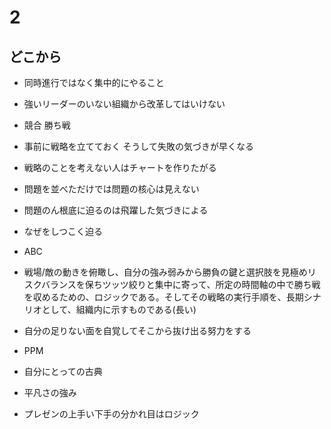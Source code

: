 # 2
## どこから

- 同時進行ではなく集中的にやること
- 強いリーダーのいない組織から改革してはいけない

- 競合 勝ち戦
- 事前に戦略を立てておく そうして失敗の気づきが早くなる
- 戦略のことを考えない人はチャートを作りたがる
- 問題を並べただけでは問題の核心は見えない
- 問題のん根底に迫るのは飛躍した気づきによる
- なぜをしつこく迫る

- ABC

- 戦場/敵の動きを俯瞰し、自分の強み弱みから勝負の鍵と選択肢を見極めリスクバランスを保ちツッツ絞りと集中に寄って、所定の時間軸の中で勝ち戦を収めるための、ロジックである。そしてその戦略の実行手順を、長期シナリオとして、組織内に示すものである(長い)
- 自分の足りない面を自覚してそこから抜け出る努力をする
- PPM
- 自分にとっての古典
- 平凡さの強み

- プレゼンの上手い下手の分かれ目はロジック
